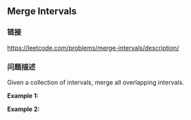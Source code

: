 ## Merge Intervals  
### 链接  
https://leetcode.com/problems/merge-intervals/description/  
### 问题描述
Given a collection of intervals, merge all overlapping intervals.

**Example 1:**

**Example 2:**
